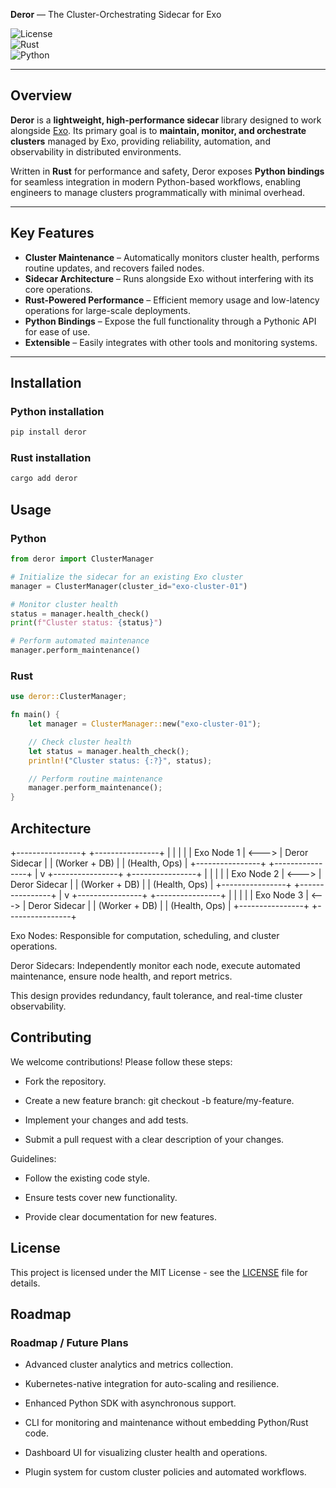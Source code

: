 **Deror** — The Cluster-Orchestrating Sidecar for Exo  

![License](https://img.shields.io/badge/license-MIT-blue.svg)  
![Rust](https://img.shields.io/badge/language-Rust-orange.svg)  
![Python](https://img.shields.io/badge/bindings-Python-green.svg)

---

## Overview

**Deror** is a **lightweight, high-performance sidecar** library designed to work alongside [Exo](https://github.com/exo-explore/exo). Its primary goal is to **maintain, monitor, and orchestrate clusters** managed by Exo, providing reliability, automation, and observability in distributed environments.

Written in **Rust** for performance and safety, Deror exposes **Python bindings** for seamless integration in modern Python-based workflows, enabling engineers to manage clusters programmatically with minimal overhead.


---

## Key Features

- **Cluster Maintenance** – Automatically monitors cluster health, performs routine updates, and recovers failed nodes.  
- **Sidecar Architecture** – Runs alongside Exo without interfering with its core operations.  
- **Rust-Powered Performance** – Efficient memory usage and low-latency operations for large-scale deployments.  
- **Python Bindings** – Expose the full functionality through a Pythonic API for ease of use.  
- **Extensible** – Easily integrates with other tools and monitoring systems.  

---

## Installation

### Python installation

```bash
pip install deror
```


### Rust installation
```bash
cargo add deror
```

## Usage

### Python

```python
from deror import ClusterManager

# Initialize the sidecar for an existing Exo cluster
manager = ClusterManager(cluster_id="exo-cluster-01")

# Monitor cluster health
status = manager.health_check()
print(f"Cluster status: {status}")

# Perform automated maintenance
manager.perform_maintenance()
```

### Rust

```rust
use deror::ClusterManager;

fn main() {
    let manager = ClusterManager::new("exo-cluster-01");

    // Check cluster health
    let status = manager.health_check();
    println!("Cluster status: {:?}", status);

    // Perform routine maintenance
    manager.perform_maintenance();
}
```

## Architecture

+----------------+       +----------------+
|                |       |                |
|   Exo Node 1   | <---> |  Deror Sidecar |
|  (Worker + DB) |       |  (Health, Ops) |
+----------------+       +----------------+
        |
        v
+----------------+       +----------------+
|                |       |                |
|   Exo Node 2   | <---> |  Deror Sidecar |
|  (Worker + DB) |       |  (Health, Ops) |
+----------------+       +----------------+
        |
        v
+----------------+       +----------------+
|                |       |                |
|   Exo Node 3   | <---> |  Deror Sidecar |
|  (Worker + DB) |       |  (Health, Ops) |
+----------------+       +----------------+

Exo Nodes: Responsible for computation, scheduling, and cluster operations.

Deror Sidecars: Independently monitor each node, execute automated maintenance, ensure node health, and report metrics.

This design provides redundancy, fault tolerance, and real-time cluster observability.

## Contributing

We welcome contributions! Please follow these steps:

- Fork the repository.

- Create a new feature branch: git checkout -b feature/my-feature.

- Implement your changes and add tests.

- Submit a pull request with a clear description of your changes.

Guidelines:

- Follow the existing code style.

- Ensure tests cover new functionality.

- Provide clear documentation for new features.


## License

This project is licensed under the MIT License - see the [LICENSE](LICENSE) file for details.

## Roadmap

### Roadmap / Future Plans

- Advanced cluster analytics and metrics collection.

- Kubernetes-native integration for auto-scaling and resilience.

- Enhanced Python SDK with asynchronous support.

- CLI for monitoring and maintenance without embedding Python/Rust code.

- Dashboard UI for visualizing cluster health and operations.

- Plugin system for custom cluster policies and automated workflows.
